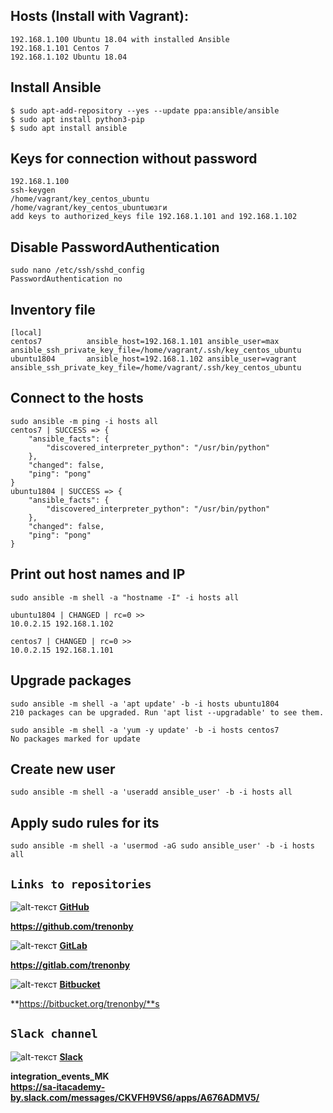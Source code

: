 ## Hosts (Install with Vagrant):
```
192.168.1.100 Ubuntu 18.04 with installed Ansible
192.168.1.101 Centos 7
192.168.1.102 Ubuntu 18.04
```			
## Install Ansible
```
$ sudo apt-add-repository --yes --update ppa:ansible/ansible
$ sudo apt install python3-pip
$ sudo apt install ansible
```		
## Keys for connection without password
```
192.168.1.100
ssh-keygen
/home/vagrant/key_centos_ubuntu
/home/vagrant/key_centos_ubuntuюзги
add keys to authorized_keys file 192.168.1.101 and 192.168.1.102
```		
## Disable PasswordAuthentication
```
sudo nano /etc/ssh/sshd_config
PasswordAuthentication no
```
## Inventory file
```
[local]
centos7          ansible_host=192.168.1.101 ansible_user=max   		ansible_ssh_private_key_file=/home/vagrant/.ssh/key_centos_ubuntu
ubuntu1804       ansible_host=192.168.1.102 ansible_user=vagrant  	ansible_ssh_private_key_file=/home/vagrant/.ssh/key_centos_ubuntu
```
## Connect to the hosts
```
sudo ansible -m ping -i hosts all
centos7 | SUCCESS => {
	"ansible_facts": {
		"discovered_interpreter_python": "/usr/bin/python"
	},
	"changed": false,
	"ping": "pong"
}
ubuntu1804 | SUCCESS => {
	"ansible_facts": {
		"discovered_interpreter_python": "/usr/bin/python"
	},
	"changed": false,
	"ping": "pong"
}
```
## Print out host names and IP
```
sudo ansible -m shell -a "hostname -I" -i hosts all

ubuntu1804 | CHANGED | rc=0 >>
10.0.2.15 192.168.1.102

centos7 | CHANGED | rc=0 >>
10.0.2.15 192.168.1.101
```		
## Upgrade packages
```		
sudo ansible -m shell -a 'apt update' -b -i hosts ubuntu1804
210 packages can be upgraded. Run 'apt list --upgradable' to see them.

sudo ansible -m shell -a 'yum -y update' -b -i hosts centos7
No packages marked for update
```		
## Create new user
```
sudo ansible -m shell -a 'useradd ansible_user' -b -i hosts all
```		
## Apply sudo rules for its
```
sudo ansible -m shell -a 'usermod -aG sudo ansible_user' -b -i hosts all
```



## `Links to repositories`

![alt-текст](https://i.ibb.co/72VSyLr/Git-Hub-90.png "GitHub") **[GitHub](https://github.com/trenonby)**

**https://github.com/trenonby**

![alt-текст](https://i.ibb.co/LRN1f6x/Git-Lab-90.png "GitLab") **[GitLab](https://gitlab.com/trenonby)**

**https://gitlab.com/trenonby**

![alt-текст](https://i.ibb.co/72S6h9F/Bitbucket-90.jpg "Bitbucket") **[Bitbucket](https://bitbucket.org/trenonby)**

**https://bitbucket.org/trenonby/**s

## `Slack channel`

![alt-текст](https://i.ibb.co/PDFBKWT/Slack-90.png "Slack") **[Slack](https://sa-itacademy-by.slack.com/messages/CKVFH9VS6/apps/A676ADMV5/)**

**integration_events_MK**  
**https://sa-itacademy-by.slack.com/messages/CKVFH9VS6/apps/A676ADMV5/**
